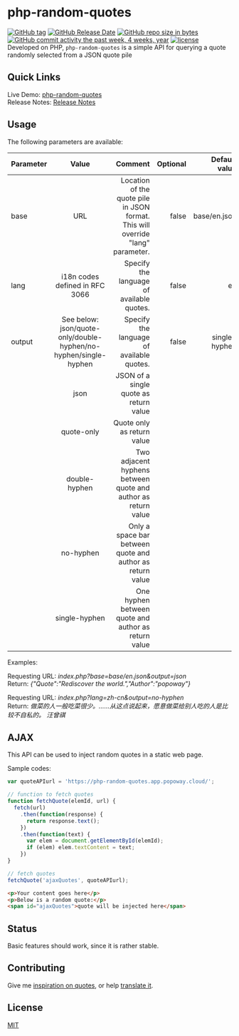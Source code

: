 # php-random-quotes

[![GitHub tag](https://img.shields.io/github/tag/popoway/php-random-quotes.svg)](https://github.com/popoway/php-random-quotes/tags)
[![GitHub Release Date](https://img.shields.io/github/release-date/popoway/php-random-quotes.svg)](https://github.com/popoway/php-random-quotes/releases)
[![GitHub repo size in bytes](https://img.shields.io/github/repo-size/popoway/php-random-quotes.svg)](https://github.com/popoway/php-random-quotes/releases)
[![GitHub commit activity the past week, 4 weeks, year](https://img.shields.io/github/commit-activity/w/popoway/php-random-quotes.svg)](https://github.com/popoway/php-random-quotes/commits)
[![license](https://img.shields.io/github/license/popoway/php-random-quotes.svg)](https://github.com/popoway/php-random-quotes/blob/master/LICENSE)  
Developed on PHP, `php-random-quotes` is a simple API for querying a quote randomly selected from a JSON quote pile

## Quick Links

Live Demo: [php-random-quotes](https://php-random-quotes.app.popoway.cloud/)  
Release Notes: [Release Notes](https://github.com/popoway/php-random-quotes/releases)

## Usage

The following parameters are available:

| Parameter     | Value        | Comment| Optional|Default value|
| ------------- |:-------------:| -----:|-----:|-----:|
| base      | URL | Location of the quote pile in JSON format. This will override "lang" parameter. |false|base/en.json|
| lang      | i18n codes defined in RFC 3066 | Specify the language of available quotes. |false|en|
| output      | See below: json/quote-only/double-hyphen/no-hyphen/single-hyphen | Specify the language of available quotes. |false|single-hyphen|
| | json | JSON of a single quote as return value |||
| | quote-only | Quote only as return value|||
| | double-hyphen | Two adjacent hyphens between quote and author as return value|||
| | no-hyphen | Only a space bar between quote and author as return value|||
| | single-hyphen | One hyphen between quote and author as return value|||

Examples:

Requesting URL: _index.php?base=base/en.json&output=json_  
Return: _{"Quote":"Rediscover the world.","Author":"popoway"}_

Requesting URL: _index.php?lang=zh-cn&output=no-hyphen_  
Return: _做菜的人一般吃菜很少。……从这点说起来，愿意做菜给别人吃的人是比较不自私的。 汪曾祺_

## AJAX

This API can be used to inject random quotes in a static web page.

Sample codes:
```JavaScript
var quoteAPIurl = 'https://php-random-quotes.app.popoway.cloud/';

// function to fetch quotes
function fetchQuote(elemId, url) {
  fetch(url)
    .then(function(response) {
      return response.text();
    })
    .then(function(text) {
      var elem = document.getElementById(elemId);
      if (elem) elem.textContent = text;
    })
}

// fetch quotes
fetchQuote('ajaxQuotes', quoteAPIurl);
```
```HTML
<p>Your content goes here</p>
<p>Below is a random quote:</p>
<span id="ajaxQuotes">quote will be injected here</span>
```

## Status

Basic features should work, since it is rather stable.  

## Contributing

Give me [inspiration on quotes](mailto:popoway@popoway.cloud), or help [translate it](mailto:popoway@popoway.cloud).  

## License

[MIT](https://popoway.mit-license.org/)
